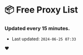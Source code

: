 # :package: Free Proxy List
### Updated every 15 minutes.

- Last updated: `2024-06-25 07:33`

:heart:
